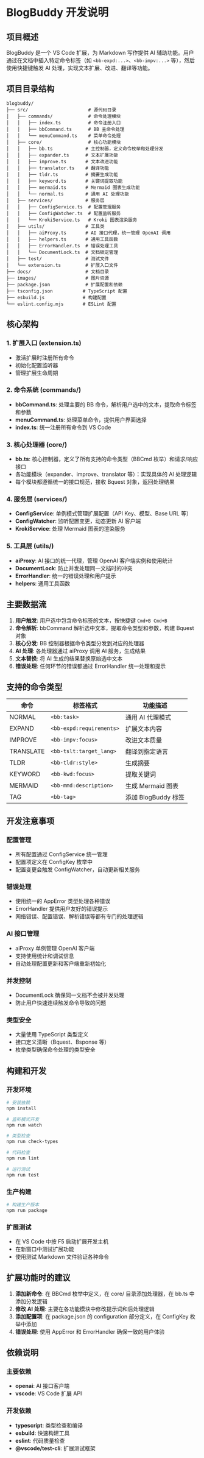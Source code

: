 # BlogBuddy 开发说明

## 项目概述

BlogBuddy 是一个 VS Code 扩展，为 Markdown 写作提供 AI 辅助功能。用户通过在文档中插入特定命令标签（如 `<bb-expd:...>`、`<bb-impv:...>` 等），然后使用快捷键触发 AI 处理，实现文本扩展、改进、翻译等功能。

## 项目目录结构

```
blogbuddy/
├── src/                      # 源代码目录
│   ├── commands/             # 命令处理模块
│   │   ├── index.ts          # 命令注册入口
│   │   ├── bbCommand.ts      # BB 主命令处理
│   │   └── menuCommand.ts    # 菜单命令处理
│   ├── core/                 # 核心功能模块
│   │   ├── bb.ts            # 主控制器，定义命令枚举和处理分发
│   │   ├── expander.ts      # 文本扩展功能
│   │   ├── improve.ts       # 文本改进功能
│   │   ├── translator.ts    # 翻译功能
│   │   ├── tldr.ts          # 摘要生成功能
│   │   ├── keyword.ts       # 关键词提取功能
│   │   ├── mermaid.ts       # Mermaid 图表生成功能
│   │   └── normal.ts        # 通用 AI 处理功能
│   ├── services/            # 服务层
│   │   ├── ConfigService.ts  # 配置管理服务
│   │   ├── ConfigWatcher.ts  # 配置监听服务
│   │   └── KrokiService.ts   # Kroki 图表渲染服务
│   ├── utils/               # 工具类
│   │   ├── aiProxy.ts       # AI 接口代理，统一管理 OpenAI 调用
│   │   ├── helpers.ts       # 通用工具函数
│   │   ├── ErrorHandler.ts  # 错误处理工具
│   │   └── DocumentLock.ts  # 文档锁定管理
│   ├── test/                # 测试文件
│   └── extension.ts         # 扩展入口文件
├── docs/                    # 文档目录
├── images/                  # 图片资源
├── package.json             # 扩展配置和依赖
├── tsconfig.json           # TypeScript 配置
├── esbuild.js              # 构建配置
└── eslint.config.mjs       # ESLint 配置
```

## 核心架构

### 1. 扩展入口 (extension.ts)
- 激活扩展时注册所有命令
- 初始化配置监听器
- 管理扩展生命周期

### 2. 命令系统 (commands/)
- **bbCommand.ts**: 处理主要的 BB 命令，解析用户选中的文本，提取命令标签和参数
- **menuCommand.ts**: 处理菜单命令，提供用户界面选择
- **index.ts**: 统一注册所有命令到 VS Code

### 3. 核心处理器 (core/)
- **bb.ts**: 核心控制器，定义了所有支持的命令类型（BBCmd 枚举）和请求/响应接口
- 各功能模块（expander、improve、translator 等）：实现具体的 AI 处理逻辑
- 每个模块都遵循统一的接口规范，接收 Bquest 对象，返回处理结果

### 4. 服务层 (services/)
- **ConfigService**: 单例模式管理扩展配置（API Key、模型、Base URL 等）
- **ConfigWatcher**: 监听配置变更，动态更新 AI 客户端
- **KrokiService**: 处理 Mermaid 图表的渲染服务

### 5. 工具层 (utils/)
- **aiProxy**: AI 接口的统一代理，管理 OpenAI 客户端实例和使用统计
- **DocumentLock**: 防止并发处理同一文档时的冲突
- **ErrorHandler**: 统一的错误处理和用户提示
- **helpers**: 通用工具函数

## 主要数据流

1. **用户触发**: 用户选中包含命令标签的文本，按快捷键 `Cmd+B Cmd+B`
2. **命令解析**: bbCommand 解析选中文本，提取命令类型和参数，构建 Bquest 对象
3. **核心分发**: BB 控制器根据命令类型分发到对应的处理器
4. **AI 处理**: 各处理器通过 aiProxy 调用 AI 服务，生成结果
5. **文本替换**: 将 AI 生成的结果替换原始选中文本
6. **错误处理**: 任何环节的错误都通过 ErrorHandler 统一处理和提示

## 支持的命令类型

| 命令 | 标签格式 | 功能描述 |
|------|----------|----------|
| NORMAL | `<bb:task>` | 通用 AI 代理模式 |
| EXPAND | `<bb-expd:requirements>` | 扩展文本内容 |
| IMPROVE | `<bb-impv:focus>` | 改进文本质量 |
| TRANSLATE | `<bb-tslt:target_lang>` | 翻译到指定语言 |
| TLDR | `<bb-tldr:style>` | 生成摘要 |
| KEYWORD | `<bb-kwd:focus>` | 提取关键词 |
| MERMAID | `<bb-mmd:description>` | 生成 Mermaid 图表 |
| TAG | `<bb-tag>` | 添加 BlogBuddy 标签 |

## 开发注意事项

### 配置管理
- 所有配置通过 ConfigService 统一管理
- 配置项定义在 ConfigKey 枚举中
- 配置变更会触发 ConfigWatcher，自动更新相关服务

### 错误处理
- 使用统一的 AppError 类型处理各种错误
- ErrorHandler 提供用户友好的错误提示
- 网络错误、配置错误、解析错误等都有专门的处理逻辑

### AI 接口管理
- aiProxy 单例管理 OpenAI 客户端
- 支持使用统计和调试信息
- 自动处理配置更新和客户端重新初始化

### 并发控制
- DocumentLock 确保同一文档不会被并发处理
- 防止用户快速连续触发命令导致的问题

### 类型安全
- 大量使用 TypeScript 类型定义
- 接口定义清晰（Bquest、Bsponse 等）
- 枚举类型确保命令处理的类型安全

## 构建和开发

### 开发环境
```bash
# 安装依赖
npm install

# 监听模式开发
npm run watch

# 类型检查
npm run check-types

# 代码检查
npm run lint

# 运行测试
npm run test
```

### 生产构建
```bash
# 构建生产版本
npm run package
```

### 扩展测试
- 在 VS Code 中按 F5 启动扩展开发主机
- 在新窗口中测试扩展功能
- 使用测试 Markdown 文件验证各种命令

## 扩展功能时的建议

1. **添加新命令**: 在 BBCmd 枚举中定义，在 core/ 目录添加处理器，在 bb.ts 中添加分发逻辑
2. **修改 AI 处理**: 主要在各功能模块中修改提示词和后处理逻辑
3. **添加配置项**: 在 package.json 的 configuration 部分定义，在 ConfigKey 枚举中添加
4. **错误处理**: 使用 AppError 和 ErrorHandler 确保一致的用户体验

## 依赖说明

### 主要依赖
- **openai**: AI 接口客户端
- **vscode**: VS Code 扩展 API

### 开发依赖
- **typescript**: 类型检查和编译
- **esbuild**: 快速构建工具
- **eslint**: 代码质量检查
- **@vscode/test-cli**: 扩展测试框架
